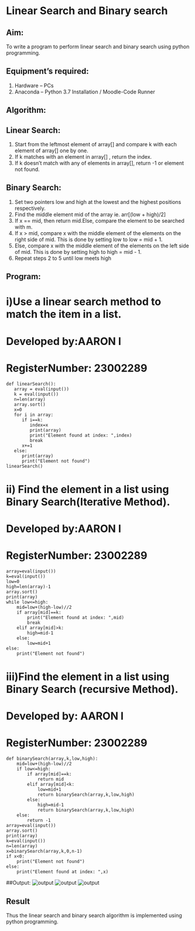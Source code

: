 # Linear Search and Binary search
## Aim:
To write a program to perform linear search and binary search using python programming.
## Equipment’s required:
1.	Hardware – PCs
2.	Anaconda – Python 3.7 Installation / Moodle-Code Runner
## Algorithm:
## Linear Search:
1.	Start from the leftmost element of array[] and compare k with each element of array[] one by one.
2.	If k matches with an element in array[] , return the index.
3.	If k doesn’t match with any of elements in array[], return -1 or element not found.
## Binary Search:
1.	Set two pointers low and high at the lowest and the highest positions respectively.
2.	Find the middle element mid of the array ie. arr[(low + high)/2]
3.	If x == mid, then return mid.Else, compare the element to be searched with m.
4.	If x > mid, compare x with the middle element of the elements on the right side of mid. This is done by setting low to low = mid + 1.
5.	Else, compare x with the middle element of the elements on the left side of mid. This is done by setting high to high = mid - 1.
6.	Repeat steps 2 to 5 until low meets high
## Program:
# i)Use a linear search method to match the item in a list.
# Developed by:AARON I
# RegisterNumber: 23002289
```
def linearSearch():
   array = eval(input())
   k = eval(input()) 
   n=len(array)
   array.sort()
   x=0
   for i in array:
      if i==k:
         index=x
         print(array)
         print("Element found at index: ",index)
         break
      x+=1
   else:
      print(array)
      print("Element not found")
linearSearch()
```
# ii) Find the element in a list using Binary Search(Iterative Method).
# Developed by:AARON I
# RegisterNumber: 23002289
```
array=eval(input())
k=eval(input())
low=0
high=len(array)-1
array.sort()
print(array)
while low<=high:
    mid=low+(high-low)//2
    if array[mid]==k:
        print("Element found at index: ",mid)
        break
    elif array[mid]>k:
        high=mid-1
    else:
        low=mid+1
else:
    print("Element not found")
```
# iii)Find the element in a list using Binary Search (recursive Method).
# Developed by: AARON I
# RegisterNumber: 23002289
```
def binarySearch(array,k,low,high): 
    mid=low+(high-low)//2
    if low<=high:
        if array[mid]==k:
            return mid
        elif array[mid]<k:
            low=mid+1
            return binarySearch(array,k,low,high)
        else: 
            high=mid-1
            return binarySearch(array,k,low,high)
    else:
        return -1
array=eval(input())
array.sort()
print(array)
k=eval(input())
n=len(array)
x=binarySearch(array,k,0,n-1)
if x<0:
    print("Element not found")
else:
    print("Element found at index: ",x)
```
##Output:
![output](/Screenshot%202023-07-26%20205114.png)
![output](/Screenshot%202023-07-26%20205337.png)
![output](/Screenshot%202023-07-26%20205552.png)

## Result
Thus the linear search and binary search algorithm is implemented using python programming.
